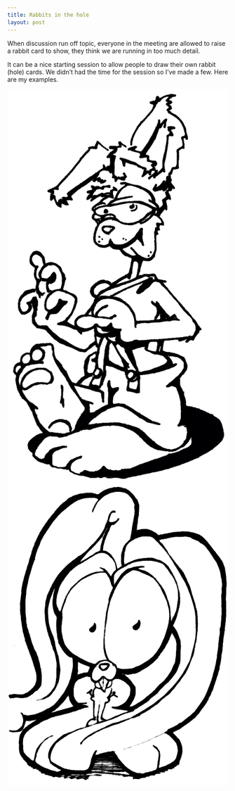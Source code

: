```yaml
---
title: Rabbits in the hole
layout: post
---
```


When discussion run off topic, everyone in the meeting are allowed to raise a rabbit card to show, they think we are running in too much detail.

It can be a nice starting session to allow people to draw their own rabbit (hole) cards. We didn’t had the time for the session so I’ve made a few. Here are my examples.

![](/img/RabbitHoleCard-Tired.jpg)
![](/img/RabbitHoleCard-Cute.jpg)
